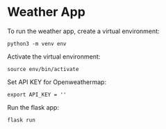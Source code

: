 # Weather App


To run the weather app, create a virtual environment:

```
python3 -m venv env
```

Activate the virtual environment:

```
source env/bin/activate
```

Set API KEY for Openweathermap:

```
export API_KEY = ''
```

Run the flask app:

```
flask run
```